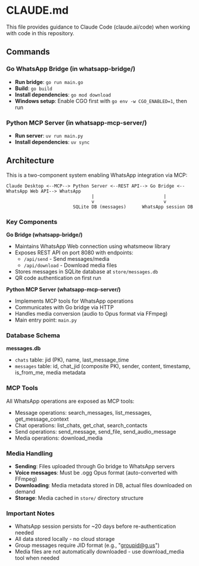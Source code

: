 # CLAUDE.md

This file provides guidance to Claude Code (claude.ai/code) when working with code in this repository.

## Commands

### Go WhatsApp Bridge (in whatsapp-bridge/)
- **Run bridge**: `go run main.go`
- **Build**: `go build`
- **Install dependencies**: `go mod download`
- **Windows setup**: Enable CGO first with `go env -w CGO_ENABLED=1`, then run

### Python MCP Server (in whatsapp-mcp-server/)
- **Run server**: `uv run main.py`
- **Install dependencies**: `uv sync`

## Architecture

This is a two-component system enabling WhatsApp integration via MCP:

```
Claude Desktop <--MCP--> Python Server <--REST API--> Go Bridge <--WhatsApp Web API--> WhatsApp
                                |                          |
                                v                          v
                         SQLite DB (messages)      WhatsApp session DB
```

### Key Components

**Go Bridge (whatsapp-bridge/)**
- Maintains WhatsApp Web connection using whatsmeow library
- Exposes REST API on port 8080 with endpoints:
  - `/api/send` - Send messages/media
  - `/api/download` - Download media files
- Stores messages in SQLite database at `store/messages.db`
- QR code authentication on first run

**Python MCP Server (whatsapp-mcp-server/)**
- Implements MCP tools for WhatsApp operations
- Communicates with Go bridge via HTTP
- Handles media conversion (audio to Opus format via FFmpeg)
- Main entry point: `main.py`

### Database Schema

**messages.db**
- `chats` table: jid (PK), name, last_message_time
- `messages` table: id, chat_jid (composite PK), sender, content, timestamp, is_from_me, media metadata

### MCP Tools

All WhatsApp operations are exposed as MCP tools:
- Message operations: search_messages, list_messages, get_message_context
- Chat operations: list_chats, get_chat, search_contacts
- Send operations: send_message, send_file, send_audio_message
- Media operations: download_media

### Media Handling

- **Sending**: Files uploaded through Go bridge to WhatsApp servers
- **Voice messages**: Must be .ogg Opus format (auto-converted with FFmpeg)
- **Downloading**: Media metadata stored in DB, actual files downloaded on demand
- **Storage**: Media cached in `store/` directory structure

### Important Notes

- WhatsApp session persists for ~20 days before re-authentication needed
- All data stored locally - no cloud storage
- Group messages require JID format (e.g., "groupid@g.us")
- Media files are not automatically downloaded - use download_media tool when needed
